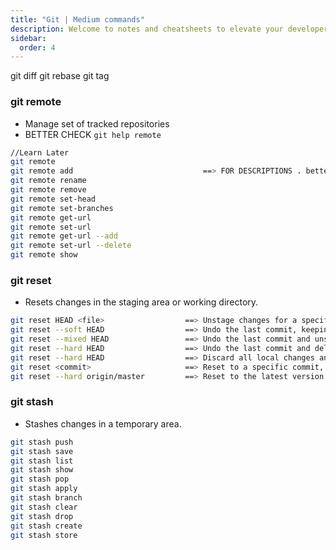 ```yaml
---
title: "Git | Medium commands"
description: Welcome to notes and cheatsheets to elevate your developer journey
sidebar:
  order: 4
---
```


git diff
git rebase
git tag

### git remote

- Manage set of tracked repositories
- BETTER CHECK `git help remote`

```bash
//Learn Later
git remote
git remote add                             ==> FOR DESCRIPTIONS . better check `git help remote`
git remote rename
git remote remove
git remote set-head
git remote set-branches
git remote get-url
git remote set-url
git remote get-url --add
git remote set-url --delete
git remote show

```

### git reset

- Resets changes in the staging area or working directory.

```bash
git reset HEAD <file>                  ==> Unstage changes for a specific file.
git reset --soft HEAD                  ==> Undo the last commit, keeping the changes staged.
git reset --mixed HEAD                 ==> Undo the last commit and unstage the changes.
git reset --hard HEAD                  ==> Undo the last commit and delete the changes.
git reset --hard HEAD                  ==> Discard all local changes and reset to the last commit.
git reset <commit>                     ==> Reset to a specific commit, discarding any commits after it.
git reset --hard origin/master         ==> Reset to the latest version of the remote master branch.

```

### git stash

- Stashes changes in a temporary area.

```bash
git stash push
git stash save
git stash list
git stash show
git stash pop
git stash apply
git stash branch
git stash clear
git stash drop
git stash create
git stash store
```
